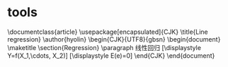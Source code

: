 # tools
\documentclass{article}
\usepackage[encapsulated]{CJK} 
\title{Line regression}
\author{hyolin}
\begin{CJK}{UTF8}{gbsn}
\begin{document}
\maketitle
\section{Regression}
\paragraph
线性回归
\[\displaystyle Y=f(X_1,\cdots, X_2)\]
\[\displaystyle  E(e)=0\]
\end{CJK}
\end{document}

